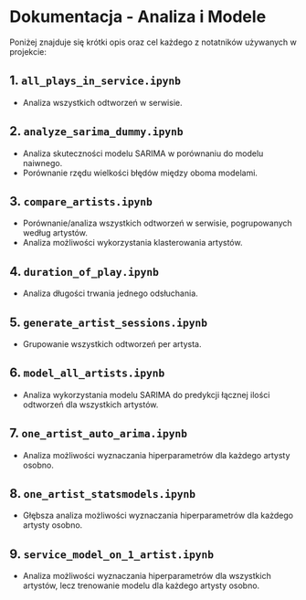 # Dokumentacja - Analiza i Modele

Poniżej znajduje się krótki opis oraz cel każdego z notatników używanych w projekcie:

## 1. `all_plays_in_service.ipynb`
- Analiza wszystkich odtworzeń w serwisie.

## 2. `analyze_sarima_dummy.ipynb`
- Analiza skuteczności modelu SARIMA w porównaniu do modelu naiwnego.
- Porównanie rzędu wielkości błędów między oboma modelami.

## 3. `compare_artists.ipynb`
- Porównanie/analiza wszystkich odtworzeń w serwisie, pogrupowanych według artystów.
- Analiza możliwości wykorzystania klasterowania artystów.

## 4. `duration_of_play.ipynb`
- Analiza długości trwania jednego odsłuchania.

## 5. `generate_artist_sessions.ipynb`
- Grupowanie wszystkich odtworzeń per artysta.

## 6. `model_all_artists.ipynb`
- Analiza wykorzystania modelu SARIMA do predykcji łącznej ilości odtworzeń dla wszystkich artystów.

## 7. `one_artist_auto_arima.ipynb`
- Analiza możliwości wyznaczania hiperparametrów dla każdego artysty osobno.

## 8. `one_artist_statsmodels.ipynb`
- Głębsza analiza możliwości wyznaczania hiperparametrów dla każdego artysty osobno.

## 9. `service_model_on_1_artist.ipynb`
- Analiza możliwości wyznaczania hiperparametrów dla wszystkich artystów, lecz trenowanie modelu dla każdego artysty osobno.
